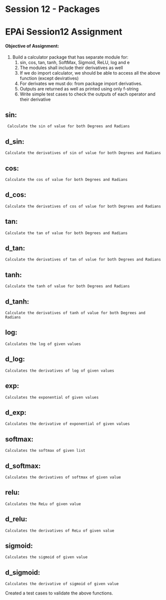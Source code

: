 # Session 12 - Packages
# EPAi Session12 Assignment

#### Objective of Assignment:
1. Build a calculator package that has separate module for:
    1. sin, cos, tan, tanh, SoftMax, Sigmoid, ReLU, log and e
    2. The modules shall include their derivatives as well
    3. If we do import calculator, we should be able to access all the above function (except deviratives)
    4. For derivates we must do: from package import derivatives. 
    5. Outputs are returned as well as printed using only f-string
    6. Write simple test cases to check the outputs of each operator and their derivative

## sin:
     Calculate the sin of value for both Degrees and Radians
## d_sin:
    Calculate the derivatives of sin of value for both Degrees and Radians
## cos:
    Calculate the cos of value for both Degrees and Radians
## d_cos:
    Calculate the derivatives of cos of value for both Degrees and Radians
## tan:
    Calculate the tan of value for both Degrees and Radians
## d_tan:
    Calculate the derivatives of tan of value for both Degrees and Radians
## tanh:
    Calculate the tanh of value for both Degrees and Radians
## d_tanh:
    Calculate the derivatives of tanh of value for both Degrees and Radians
## log:
    Calculates the log of given values
## d_log:
    Calculates the derivatives of log of given values
## exp:
    Calculates the exponential of given values
## d_exp:
    Calculates the derivative of exponential of given values
## softmax:
    Calculates the softmax of given list
## d_softmax:
    Calculates the derivatives of softmax of given value
## relu:
    Calculates the ReLu of given value
## d_relu:
    Calculates the derivatives of ReLu of given value
## sigmoid:
    Calculates the sigmoid of given value
## d_sigmoid:
    Calculates the derivative of sigmoid of given value


Created a test cases to validate the above functions.
